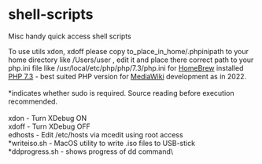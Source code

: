 # shell-scripts
Misc handy quick access shell scripts

To use utils xdon, xdoff please copy to_place_in_home/.phpinipath to your home directory like /Users/user , edit it and place there correct path to your php.ini file like /usr/local/etc/php/php/7.3/php.ini for [HomeBrew](https://brew.sh/) installed [PHP 7.3](https://www.php.net/releases/7_3_0.php) - best suited PHP version for [MediaWiki](https://www.mediawiki.org/) development as in 2022.\
\
*indicates whether sudo is required. Source reading before execution recommended.\
\
xdon - Turn XDebug ON\
xdoff - Turn XDebug OFF\
edhosts - Edit /etc/hosts via mcedit using root access\
*writeiso.sh - MacOS utility to write .iso files to USB-stick\
*ddprogress.sh - shows progress of dd command\

